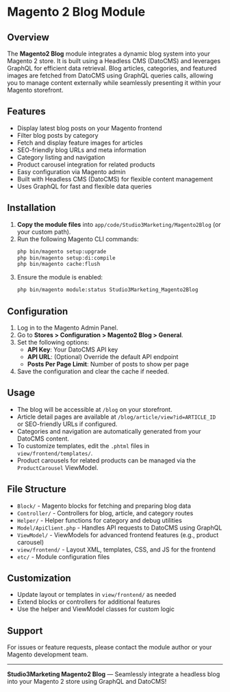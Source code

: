 # Magento 2 Blog  Module

## Overview
The **Magento2 Blog** module integrates a dynamic blog system into your Magento 2 store. It is built using a Headless CMS (DatoCMS) and leverages GraphQL for efficient data retrieval. Blog articles, categories, and featured images are fetched from DatoCMS using GraphQL queries calls, allowing you to manage content externally while seamlessly presenting it within your Magento storefront.

## Features
- Display latest blog posts on your Magento frontend
- Filter blog posts by category
- Fetch and display feature images for articles
- SEO-friendly blog URLs and meta information
- Category listing and navigation
- Product carousel integration for related products
- Easy configuration via Magento admin
- Built with Headless CMS (DatoCMS) for flexible content management
- Uses GraphQL for fast and flexible data queries

## Installation
1. **Copy the module files** into `app/code/Studio3Marketing/Magento2Blog` (or your custom path).
2. Run the following Magento CLI commands:
   ```sh
   php bin/magento setup:upgrade
   php bin/magento setup:di:compile
   php bin/magento cache:flush
   ```
3. Ensure the module is enabled:
   ```sh
   php bin/magento module:status Studio3Marketing_Magento2Blog
   ```

## Configuration
1. Log in to the Magento Admin Panel.
2. Go to **Stores > Configuration > Magento2 Blog > General**.
3. Set the following options:
   - **API Key**: Your DatoCMS API key
   - **API URL**: (Optional) Override the default API endpoint
   - **Posts Per Page Limit**: Number of posts to show per page
4. Save the configuration and clear the cache if needed.

## Usage
- The blog will be accessible at `/blog` on your storefront.
- Article detail pages are available at `/blog/article/view?id=ARTICLE_ID` or SEO-friendly URLs if configured.
- Categories and navigation are automatically generated from your DatoCMS content.
- To customize templates, edit the `.phtml` files in `view/frontend/templates/`.
- Product carousels for related products can be managed via the `ProductCarousel` ViewModel.

## File Structure
- `Block/` - Magento blocks for fetching and preparing blog data
- `Controller/` - Controllers for blog, article, and category routes
- `Helper/` - Helper functions for category and debug utilities
- `Model/ApiClient.php` - Handles API requests to DatoCMS using GraphQL
- `ViewModel/` - ViewModels for advanced frontend features (e.g., product carousel)
- `view/frontend/` - Layout XML, templates, CSS, and JS for the frontend
- `etc/` - Module configuration files

## Customization
- Update layout or templates in `view/frontend/` as needed
- Extend blocks or controllers for additional features
- Use the helper and ViewModel classes for custom logic

## Support
For issues or feature requests, please contact the module author or your Magento development team.

---
**Studio3Marketing Magento2 Blog** — Seamlessly integrate a headless blog into your Magento 2 store using GraphQL and DatoCMS!
